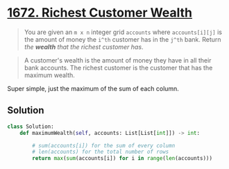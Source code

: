 # [1672. Richest Customer Wealth](https://leetcode.com/problems/richest-customer-wealth/)

> You are given an `m x n` integer grid `accounts` where `accounts[i][j]` is the amount of money the `i^th` customer has in the `j^th` bank. Return *the* ***wealth*** *that the richest customer has*.

> A customer's wealth is the amount of money they have in all their bank accounts. The richest customer is the customer that has the maximum wealth.

Super simple, just the maximum of the sum of each column.

## Solution

```python
class Solution:
    def maximumWealth(self, accounts: List[List[int]]) -> int:

        # sum(accounts[i]) for the sum of every column
        # len(accounts) for the total number of rows
        return max(sum(accounts[i]) for i in range(len(accounts)))
```

